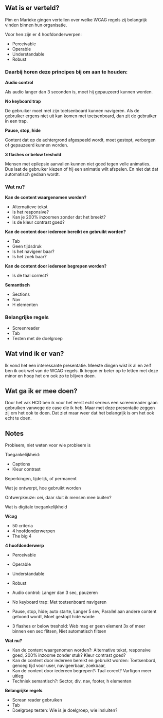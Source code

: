 ## Wat is er verteld?
Pim en Marieke gingen vertellen over welke WCAG regels zij belangrijk vinden binnen hun organisatie. 

Voor hen zijn er 4 hoofdonderwerpen:
- Perceivable
- Operable
- Understandable
- Robust

### Daarbij horen deze principes bij om aan te houden:

**Audio control**

Als audio langer dan 3 seconden is, moet hij gepauzeerd kunnen worden. 

**No keyboard trap**

De gebruiker moet met zijn toetsenboard kunnen navigeren. Als de gebruiker ergens niet uit kan komen met toetsenboard, dan zit de gebruiker in een trap.

**Pause, stop, hide**

Content dat op de achtergrond afgespeeld wordt, moet gestopt, verborgen of gepauzeerd kunnen worden. 

**3 flashes or below treshold**

Mensen met epilepsie aanvallen kunnen niet goed tegen velle animaties. Dus laat de gebruiker kiezen of hij een animatie wilt afspelen. En niet dat dat automatisch gedaan wordt. 

### Wat nu?
**Kan de content waargenomen worden?**

-  Alternatieve tekst
-  Is het responsive?
-  Kan je 200% inzoomen zonder dat het breekt?
-  Is de kleur contrast goed?

**Kan de content door iedereen bereikt en gebruikt worden?**

-  Tab
-  Geen tijdsdruk
-  Is het navigeer baar?
-  Is het zoek baar?

**Kan de content door iedereen begrepen worden?**

-  Is de taal correct?

**Semantisch**

-  Sections
-  Nav
-  H elementen

### Belangrijke regels
-  Screenreader
-  Tab
-  Testen met de doelgroep

## Wat vind ik er van?
Ik vond het een interessante presentatie. Meeste dingen wist ik al en zelf ben ik ook wel van de WCAG-regels. Ik begon er beter op te letten met deze minor en hoop het om ook zo te blijven doen. 

## Wat ga ik er mee doen?
Door het vak HCD ben ik voor het eerst echt serieus een screenreader gaan gebruiken vanwege de case die ik heb. Maar met deze presentatie zeggen zij om het ook te doen. Dat ziet maar weer dat het belangrijk is om het ook echt te doen. 

## Notes
Probleem, niet weten voor wie probleem is

Toegankelijkheid: 
- Captions
- Kleur contrast

Beperkingen, tijdelijk, of permanent

Wat je ontwerpt, hoe gebruikt worden

Ontwerpkeuze: oei, daar sluit ik mensen mee buiten?

Wat is digitale toegankelijkheid

**Wcag**

- 50 criteria
- 4 hoofdonderwerpen
- The big 4

**4 hoofdonderwerp**

- Perceivable
- Operable
- Understandable
- Robust

- Audio control: Langer dan 3 sec, pauzeren
- No keyboard trap: Met toetsenboard navigeren
- Pause, stop, hide; auto starte, Langer 5 sev, Parallel aan andere content getoond wordt, Moet gestopt hide worde
- 3 flashes or below treshold: Web mag er geen element 3x of meer binnen een sec flitsen, Niet automatisch flitsen

**Wat nu?**
- Kan de content waargenomen worden?: Alternative tekst, responsive goed, 200% inzoome zonder stuk? Kleur contrast goed?
- Kan de content door iedereen bereikt en gebruikt worden: Toetsenbord, genoeg tijd voor user, navigeerbaar, zoekbaar, 
- Kan de content door iedereen begrepen?: Taal corect? Varfigon meer uitleg
- Techniek semantisch?: Sector, div, nav, footer, h elementen

**Belangrijke regels**
- Screan reader gebruiken
- Tab
- Doelgroep testen: Wie is je doelgroep, wie insluiten?
